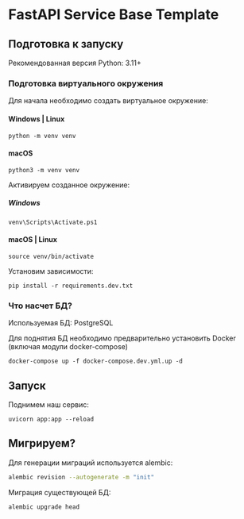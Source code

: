 # FastAPI Service Base Template

## Подготовка к запуску

Рекомендованная версия Python: 3.11+

### Подготовка виртуального окружения

Для начала необходимо создать виртуальное окружение:

#### Windows | Linux
```shell
python -m venv venv
```

#### macOS
```shell
python3 -m venv venv
```

Активируем созданное окружение:

##### Windows
```shell
venv\Scripts\Activate.ps1
```

#### macOS | Linux
```shell
source venv/bin/activate
```

Установим зависимости:

```shell
pip install -r requirements.dev.txt
```

### Что насчет БД?

Используемая БД: PostgreSQL

Для поднятия БД необходимо предварительно установить Docker (включая модули docker-compose)

```shell
docker-compose up -f docker-compose.dev.yml.up -d
```

## Запуск

Поднимем наш сервис:

```shell
uvicorn app:app --reload
```

## Мигрируем?

Для генерации миграций используется alembic:

```bash
alembic revision --autogenerate -m "init"
```

Миграция существующей БД:

```bash
alembic upgrade head
```
